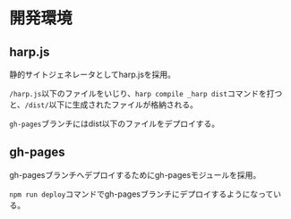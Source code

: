 # 開発環境
## harp.js
静的サイトジェネレータとしてharp.jsを採用。

`/harp.js`以下のファイルをいじり、`harp compile _harp dist`コマンドを打つと、`/dist/`以下に生成されたファイルが格納される。

`gh-pages`ブランチにはdist以下のファイルをデプロイする。

## gh-pages
gh-pagesブランチへデプロイするためにgh-pagesモジュールを採用。

`npm run deploy`コマンドでgh-pagesブランチにデプロイするようになっている。
